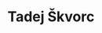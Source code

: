 ---
SICRIS: null
draft: false
fixName: tadej_škvorc
lab: Laboratory for Cognitive Modeling
labPos: Laboratory Member
location: null
mailInfo: tadej.skvorc@fri.uni-lj.si
officeHours: null
profName: Tadej Škvorc
profTitle: Collaborator
telephoneInfo: null
title: Tadej Škvorc
---